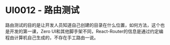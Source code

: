 # UI0012 - 路由测试

路由测试的目的是让开发人员知道自己创建的目录在什么位置，如何方法，这个也是开发的第一课，Zero UI和其他脚手架不同，React-Router的信息是通过约定编程由计算机自己生成的，不存在手工路由一说。

